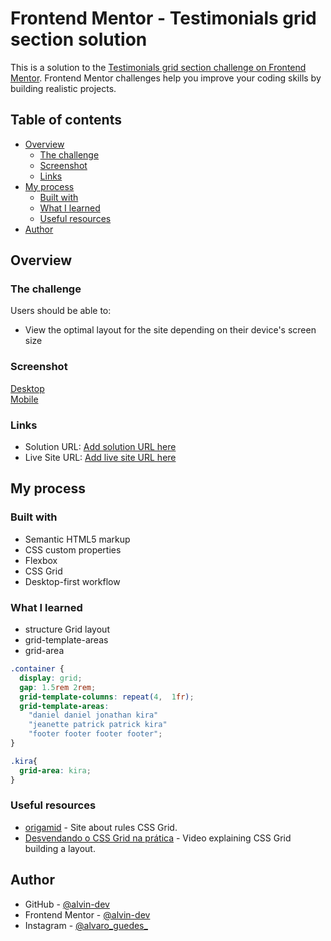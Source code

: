 # Frontend Mentor - Testimonials grid section solution

This is a solution to the [Testimonials grid section challenge on Frontend Mentor](https://www.frontendmentor.io/challenges/testimonials-grid-section-Nnw6J7Un7). Frontend Mentor challenges help you improve your coding skills by building realistic projects. 

## Table of contents

- [Overview](#overview)
  - [The challenge](#the-challenge)
  - [Screenshot](#screenshot)
  - [Links](#links)
- [My process](#my-process)
  - [Built with](#built-with)
  - [What I learned](#what-i-learned)
  - [Useful resources](#useful-resources)
- [Author](#author)

## Overview

### The challenge

Users should be able to:

- View the optimal layout for the site depending on their device's screen size

### Screenshot


[Desktop](./design/screenshots/desktop.png) <br>
[Mobile](./design/screenshots/mobile.png)

### Links

- Solution URL: [Add solution URL here](https://your-solution-url.com)
- Live Site URL: [Add live site URL here](https://alvin-dev.github.io/Frontend-Mentor-Testimonials-grid-section/)

## My process

### Built with

- Semantic HTML5 markup
- CSS custom properties
- Flexbox
- CSS Grid
- Desktop-first workflow

### What I learned

- structure Grid layout
- grid-template-areas
- grid-area

```css
.container {
  display: grid;
  gap: 1.5rem 2rem;
  grid-template-columns: repeat(4,  1fr);
  grid-template-areas: 
    "daniel daniel jonathan kira"
    "jeanette patrick patrick kira"
    "footer footer footer footer";
}

.kira{
  grid-area: kira;
}
```

### Useful resources

- [origamid](https://www.origamid.com/projetos/css-grid-layout-guia-completo/) - Site about rules CSS Grid.
- [Desvendando o CSS Grid na prática](https://www.youtube.com/watch?v=HN1UjzRSdBk) - Video explaining CSS Grid building a layout.

## Author

- GitHub - [@alvin-dev](https://github.com/alvin-dev)
- Frontend Mentor - [@alvin-dev](https://www.frontendmentor.io/profile/alvin-dev)
- Instagram - [@alvaro_guedes_](https://www.instagram.com/alvaro_guedes_/)

